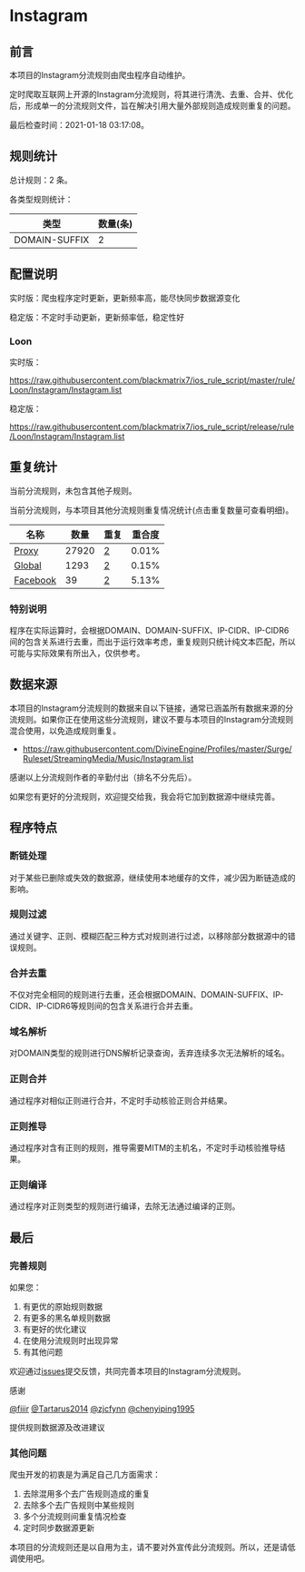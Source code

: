 # Instagram

## 前言

本项目的Instagram分流规则由爬虫程序自动维护。

定时爬取互联网上开源的Instagram分流规则，将其进行清洗、去重、合并、优化后，形成单一的分流规则文件，旨在解决引用大量外部规则造成规则重复的问题。



最后检查时间：2021-01-18 03:17:08。

## 规则统计

总计规则：2 条。

各类型规则统计：

| 类型 | 数量(条) |
| ---- | ---- |
| DOMAIN-SUFFIX | 2 |
## 配置说明

实时版：爬虫程序定时更新，更新频率高，能尽快同步数据源变化

稳定版：不定时手动更新，更新频率低，稳定性好

### Loon 
实时版：

https://raw.githubusercontent.com/blackmatrix7/ios_rule_script/master/rule/Loon/Instagram/Instagram.list

稳定版：

https://raw.githubusercontent.com/blackmatrix7/ios_rule_script/release/rule/Loon/Instagram/Instagram.list

## 重复统计


当前分流规则，未包含其他子规则。


当前分流规则，与本项目其他分流规则重复情况统计(点击重复数量可查看明细)。



| 名称 | 数量 | 重复 | 重合度 |
| ---- | ---- | ---- | ------ |
|  [Proxy](https://github.com/blackmatrix7/ios_rule_script/tree/master/rule/Loon/Proxy)    | 27920   | [2](https://raw.githubusercontent.com/blackmatrix7/ios_rule_script/master/rule/Loon/Instagram/Instagram_Repeat.list)   |   0.01% |
|  [Global](https://github.com/blackmatrix7/ios_rule_script/tree/master/rule/Loon/Global)    | 1293   | [2](https://raw.githubusercontent.com/blackmatrix7/ios_rule_script/master/rule/Loon/Instagram/Instagram_Repeat.list)   |   0.15% |
|  [Facebook](https://github.com/blackmatrix7/ios_rule_script/tree/master/rule/Loon/Facebook)    | 39   | [2](https://raw.githubusercontent.com/blackmatrix7/ios_rule_script/master/rule/Loon/Instagram/Instagram_Repeat.list)   |   5.13% |
### 特别说明
程序在实际运算时，会根据DOMAIN、DOMAIN-SUFFIX、IP-CIDR、IP-CIDR6间的包含关系进行去重，而出于运行效率考虑，重复规则只统计纯文本匹配，所以可能与实际效果有所出入，仅供参考。

## 数据来源

本项目的Instagram分流规则的数据来自以下链接，通常已涵盖所有数据来源的分流规则。如果你正在使用这些分流规则，建议不要与本项目的Instagram分流规则混合使用，以免造成规则重复。

- https://raw.githubusercontent.com/DivineEngine/Profiles/master/Surge/Ruleset/StreamingMedia/Music/Instagram.list


感谢以上分流规则作者的辛勤付出（排名不分先后）。

如果您有更好的分流规则，欢迎提交给我，我会将它加到数据源中继续完善。

## 程序特点

### 断链处理

对于某些已删除或失效的数据源，继续使用本地缓存的文件，减少因为断链造成的影响。

### 规则过滤

通过关键字、正则、模糊匹配三种方式对规则进行过滤，以移除部分数据源中的错误规则。

### 合并去重

不仅对完全相同的规则进行去重，还会根据DOMAIN、DOMAIN-SUFFIX、IP-CIDR、IP-CIDR6等规则间的包含关系进行合并去重。

### 域名解析

对DOMAIN类型的规则进行DNS解析记录查询，丢弃连续多次无法解析的域名。

### 正则合并

通过程序对相似正则进行合并，不定时手动核验正则合并结果。

### 正则推导

通过程序对含有正则的规则，推导需要MITM的主机名，不定时手动核验推导结果。

### 正则编译

通过程序对正则类型的规则进行编译，去除无法通过编译的正则。

## 最后

### 完善规则

如果您：

1. 有更优的原始规则数据
2. 有更多的黑名单规则数据
3. 有更好的优化建议
4. 在使用分流规则时出现异常
5. 有其他问题

欢迎通过[issues](https://github.com/blackmatrix7/ios_rule_script/issues/new)提交反馈，共同完善本项目的Instagram分流规则。

感谢

[@fiiir](https://github.com/fiiir) [@Tartarus2014](https://github.com/Tartarus2014) [@zjcfynn](https://github.com/zjcfynn) [@chenyiping1995](https://github.com/chenyiping1995) 

提供规则数据源及改进建议

### 其他问题

爬虫开发的初衷是为满足自己几方面需求：

1. 去除混用多个去广告规则造成的重复
2. 去除多个去广告规则中某些规则
3. 多个分流规则间重复情况检查
4. 定时同步数据源更新

本项目的分流规则还是以自用为主，请不要对外宣传此分流规则。所以，还是请低调使用吧。